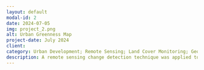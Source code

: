 ```yaml
---
layout: default
modal-id: 2
date: 2024-07-05
img: project_2.png
alt: Urban Greenness Map
project-date: July 2024
client: 
category: Urban Development; Remote Sensing; Land Cover Monitoring; Geospatial Analysis
description: A remote sensing change detection technique was applied to a suburban area and then combined with a property boundary geospatial dataset to produce this map which displays the change in greenness for each land parcel over a twelve-month period. Oranges and reds indicate a stronger reduction in greenness relative to the average for the area, whereas green shades indicate a larger increase than the average. The red dots indicate positions where there has been a strong decrease in greenness, possibly due to the removal of vegetation. This map would be of value to councils and other organisations responsible for monitoring land cover change.
---
```

